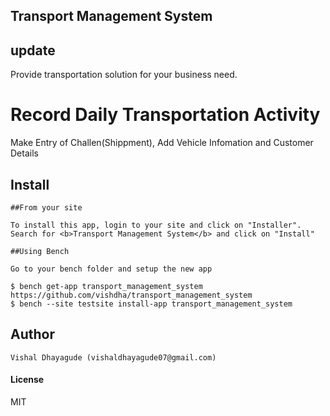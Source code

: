 ## Transport Management System
## update

 Provide transportation solution for your business need.


<div class="jumbotron">
  <h1> Record Daily Transportation Activity</h1>
  <p>Make Entry of Challen(Shippment), Add Vehicle Infomation and Customer Details</p>
</div>

<div class="section" id="install">
    <h2>Install</h2>

    ##From your site

    To install this app, login to your site and click on "Installer". Search for <b>Transport Management System</b> and click on "Install"

    ##Using Bench

    Go to your bench folder and setup the new app

    $ bench get-app transport_management_system https://github.com/vishdha/transport_management_system
    $ bench --site testsite install-app transport_management_system
</div>

<div class="section">
    <h2>Author</h2>

    Vishal Dhayagude (vishaldhayagude07@gmail.com)
</div>


#### License

MIT
